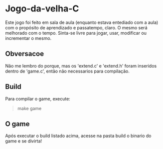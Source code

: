 # Jogo-da-velha-C

Este jogo foi feito em sala de aula (enquanto estava entediado com a aula) com o propósito de aprendizado e passatempo, claro. O mesmo será melhorado com o tempo.
Sinta-se livre para jogar, usar, modificar ou incrementar o mesmo.

## Obversacoe
Não me lembro do porque, mas os 'extend.c' e 'extend.h' foram inseridos dentro de 'game.c', então não necessarios para compilação.


## Build

Para compilar o game, execute:
> make game

## O game

Após executar o build listado acima, acesse na pasta build o binario do game e se divirta!
